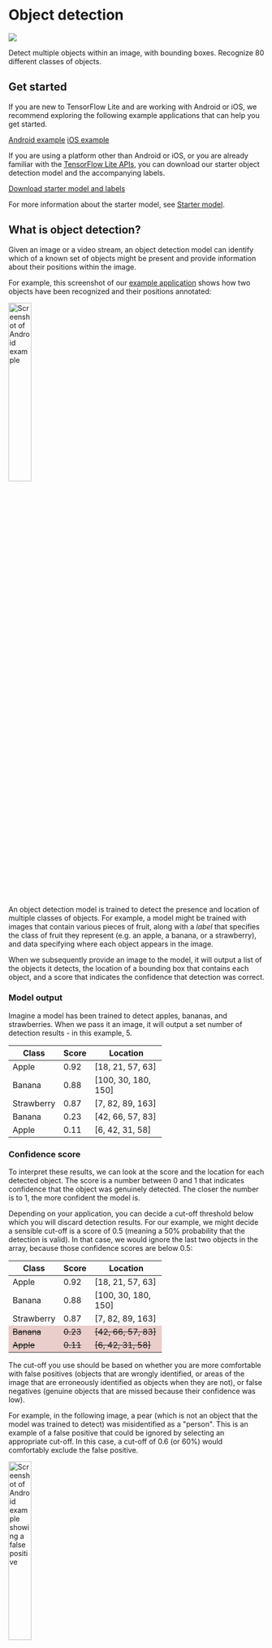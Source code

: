 # Object detection

<img src="../images/detection.png" class="attempt-right">

Detect multiple objects within an image, with bounding boxes. Recognize 80
different classes of objects.

## Get started

If you are new to TensorFlow Lite and are working with Android or iOS, we
recommend exploring the following example applications that can help you get
started.

<a class="button button-primary" href="https://github.com/tensorflow/examples/tree/master/lite/examples/object_detection/android">Android
example</a>
<a class="button button-primary" href="https://github.com/tensorflow/examples/tree/master/lite/examples/object_detection/ios">iOS
example</a>

If you are using a platform other than Android or iOS, or you are already
familiar with the <a href="https://www.tensorflow.org/api_docs/python/tf/lite">TensorFlow Lite APIs</a>, you can
download our starter object detection model and the accompanying labels.

<a class="button button-primary" href="https://storage.googleapis.com/download.tensorflow.org/models/tflite/coco_ssd_mobilenet_v1_1.0_quant_2018_06_29.zip">Download
starter model and labels</a>

For more information about the starter model, see
<a href="#starter_model">Starter model</a>.

## What is object detection?

Given an image or a video stream, an object detection model can identify which
of a known set of objects might be present and provide information about their
positions within the image.

For example, this screenshot of our <a href="#get_started">example
application</a> shows how two objects have been recognized and their positions
annotated:

<img src="images/android_apple_banana.png" alt="Screenshot of Android example" width="30%">

An object detection model is trained to detect the presence and location of
multiple classes of objects. For example, a model might be trained with images
that contain various pieces of fruit, along with a _label_ that specifies the
class of fruit they represent (e.g. an apple, a banana, or a strawberry), and
data specifying where each object appears in the image.

When we subsequently provide an image to the model, it will output a list of the
objects it detects, the location of a bounding box that contains each object,
and a score that indicates the confidence that detection was correct.

### Model output

Imagine a model has been trained to detect apples, bananas, and strawberries.
When we pass it an image, it will output a set number of detection results - in
this example, 5.

<table style="width: 60%;">
  <thead>
    <tr>
      <th>Class</th>
      <th>Score</th>
      <th>Location</th>
    </tr>
  </thead>
  <tbody>
    <tr>
      <td>Apple</td>
      <td>0.92</td>
      <td>[18, 21, 57, 63]</td>
    </tr>
    <tr>
      <td>Banana</td>
      <td>0.88</td>
      <td>[100, 30, 180, 150]</td>
    </tr>
    <tr>
      <td>Strawberry</td>
      <td>0.87</td>
      <td>[7, 82, 89, 163] </td>
    </tr>
    <tr>
      <td>Banana</td>
      <td>0.23</td>
      <td>[42, 66, 57, 83]</td>
    </tr>
    <tr>
      <td>Apple</td>
      <td>0.11</td>
      <td>[6, 42, 31, 58]</td>
    </tr>
  </tbody>
</table>

### Confidence score

To interpret these results, we can look at the score and the location for each
detected object. The score is a number between 0 and 1 that indicates confidence
that the object was genuinely detected. The closer the number is to 1, the more
confident the model is.

Depending on your application, you can decide a cut-off threshold below which
you will discard detection results. For our example, we might decide a sensible
cut-off is a score of 0.5 (meaning a 50% probability that the detection is
valid). In that case, we would ignore the last two objects in the array, because
those confidence scores are below 0.5:

<table style="width: 60%;">
  <thead>
    <tr>
      <th>Class</th>
      <th>Score</th>
      <th>Location</th>
    </tr>
  </thead>
  <tbody>
    <tr>
      <td>Apple</td>
      <td>0.92</td>
      <td>[18, 21, 57, 63]</td>
    </tr>
    <tr>
      <td>Banana</td>
      <td>0.88</td>
      <td>[100, 30, 180, 150]</td>
    </tr>
    <tr>
      <td>Strawberry</td>
      <td>0.87</td>
      <td>[7, 82, 89, 163] </td>
    </tr>
    <tr>
      <td style="background-color: #e9cecc; text-decoration-line: line-through;">Banana</td>
      <td style="background-color: #e9cecc; text-decoration-line: line-through;">0.23</td>
      <td style="background-color: #e9cecc; text-decoration-line: line-through;">[42, 66, 57, 83]</td>
    </tr>
    <tr>
      <td style="background-color: #e9cecc; text-decoration-line: line-through;">Apple</td>
      <td style="background-color: #e9cecc; text-decoration-line: line-through;">0.11</td>
      <td style="background-color: #e9cecc; text-decoration-line: line-through;">[6, 42, 31, 58]</td>
    </tr>
  </tbody>
</table>

The cut-off you use should be based on whether you are more comfortable with
false positives (objects that are wrongly identified, or areas of the image that
are erroneously identified as objects when they are not), or false negatives
(genuine objects that are missed because their confidence was low).

For example, in the following image, a pear (which is not an object that the
model was trained to detect) was misidentified as a "person". This is an example
of a false positive that could be ignored by selecting an appropriate cut-off.
In this case, a cut-off of 0.6 (or 60%) would comfortably exclude the false
positive.

<img src="images/false_positive.png" alt="Screenshot of Android example showing a false positive" width="30%">

### Location

For each detected object, the model will return an array of four numbers
representing a bounding rectangle that surrounds its position. For the starter
model we provide, the numbers are ordered as follows:

<table style="width: 50%; margin: 0 auto;">
  <tbody>
    <tr style="border-top: none;">
      <td>[</td>
      <td>top,</td>
      <td>left,</td>
      <td>bottom,</td>
      <td>right</td>
      <td>]</td>
    </tr>
  </tbody>
</table>

The top value represents the distance of the rectangle’s top edge from the top
of the image, in pixels. The left value represents the left edge’s distance from
the left of the input image. The other values represent the bottom and right
edges in a similar manner.

Note: Object detection models accept input images of a specific size. This is likely to be different from the size of the raw image captured by your device’s camera, and you will have to write code to crop and scale your raw image to fit the model’s input size (there are examples of this in our <a href="#get_started">example applications</a>).<br /><br />The pixel values output by the model refer to the position in the cropped and scaled image, so you must scale them to fit the raw image in order to interpret them correctly.

## Performance Benchmarks

Performance benchmark numbers are generated with the tool
[described here](https://www.tensorflow.org/lite/performance/benchmarks).

<table>
  <thead>
    <tr>
      <th>Model Name</th>
      <th>Model size </th>
      <th>Device </th>
      <th>GPU</th>
      <th>CPU</th>
    </tr>
  </thead>
  <tr>
    <td rowspan = 3>
      <a href="https://storage.googleapis.com/download.tensorflow.org/models/tflite/coco_ssd_mobilenet_v1_1.0_quant_2018_06_29.zip">COCO SSD MobileNet v1</a>
    </td>
    <td rowspan = 3>
      27 Mb
    </td>
    <td>Pixel 3 (Android 10) </td>
    <td>22ms</td>
    <td>46ms*</td>
  </tr>
   <tr>
     <td>Pixel 4 (Android 10) </td>
    <td>20ms</td>
    <td>29ms*</td>
  </tr>
   <tr>
     <td>iPhone XS (iOS 12.4.1) </td>
     <td>7.6ms</td>
    <td>11ms** </td>
  </tr>
</table>

\* 4 threads used.

\*\* 2 threads used on iPhone for the best performance result.

## Starter model

We recommend starting with this pre-trained quantized COCO SSD MobileNet v1
model.

<a class="button button-primary" href="https://storage.googleapis.com/download.tensorflow.org/models/tflite/coco_ssd_mobilenet_v1_1.0_quant_2018_06_29.zip">Download
starter model and labels</a>

### Uses and limitations

The object detection model we provide can identify and locate up to 10 objects
in an image. It is trained to recognize 80 classes of object. For a full list of
classes, see the labels file in the
<a href="https://storage.googleapis.com/download.tensorflow.org/models/tflite/coco_ssd_mobilenet_v1_1.0_quant_2018_06_29.zip">model
zip</a>.

If you want to train a model to recognize new classes, see
<a href="#customize_model">Customize model</a>.

For the following use cases, you should use a different type of model:

<ul>
  <li>Predicting which single label the image most likely represents (see <a href="../image_classification/overview.md">image classification</a>)</li>
  <li>Predicting the composition of an image, for example subject versus background (see <a href="../segmentation/overview.md">segmentation</a>)</li>
</ul>

### Input

The model takes an image as input. The expected image is 300x300 pixels, with
three channels (red, blue, and green) per pixel. This should be fed to the model
as a flattened buffer of 270,000 byte values (300x300x3). Since the model is
<a href="../../performance/post_training_quantization.md">quantized</a>, each
value should be a single byte representing a value between 0 and 255.

### Output

The model outputs four arrays, mapped to the indices 0-4. Arrays 0, 1, and 2
describe 10 detected objects, with one element in each array corresponding to
each object. There will always be 10 objects detected.

<table>
  <thead>
    <tr>
      <th>Index</th>
      <th>Name</th>
      <th>Description</th>
    </tr>
  </thead>
  <tbody>
    <tr>
      <td>0</td>
      <td>Locations</td>
      <td>Multidimensional array of [10][4] floating point values between 0 and 1, the inner arrays representing bounding boxes in the form [top, left, bottom, right]</td>
    </tr>
    <tr>
      <td>1</td>
      <td>Classes</td>
      <td>Array of 10 integers (output as floating point values) each indicating the index of a class label from the labels file</td>
    </tr>
    <tr>
      <td>2</td>
      <td>Scores</td>
      <td>Array of 10 floating point values between 0 and 1 representing probability that a class was detected</td>
    </tr>
    <tr>
      <td>3</td>
      <td>Number and detections</td>
      <td>Array of length 1 containing a floating point value expressing the total number of detection results</td>
    </tr>
  </tbody>
</table>

## Customize model

The pre-trained models we provide are trained to detect 80 classes of object.
For a full list of classes, see the labels file in the
<a href="https://storage.googleapis.com/download.tensorflow.org/models/tflite/coco_ssd_mobilenet_v1_1.0_quant_2018_06_29.zip">model
zip</a>.

You can use a technique known as transfer learning to re-train a model to
recognize classes not in the original set. For example, you could re-train the
model to detect multiple types of vegetable, despite there only being one
vegetable in the original training data. To do this, you will need a set of
training images for each of the new labels you wish to train.

Learn how to perform transfer learning in
<a href="https://medium.com/tensorflow/training-and-serving-a-realtime-mobile-object-detector-in-30-minutes-with-cloud-tpus-b78971cf1193">Training
and serving a real-time mobile object detector in 30 minutes</a>.
